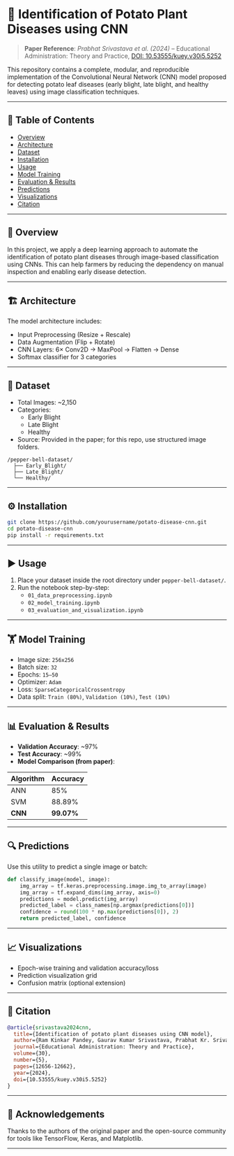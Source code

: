 
# 🥔 Identification of Potato Plant Diseases using CNN

> **Paper Reference**: *Prabhat Srivastava et al. (2024)* – Educational Administration: Theory and Practice, [DOI: 10.53555/kuey.v30i5.5252](https://kuey.net/)

This repository contains a complete, modular, and reproducible implementation of the Convolutional Neural Network (CNN) model proposed for detecting potato leaf diseases (early blight, late blight, and healthy leaves) using image classification techniques.

---

## 📑 Table of Contents

- [Overview](#overview)
- [Architecture](#architecture)
- [Dataset](#dataset)
- [Installation](#installation)
- [Usage](#usage)
- [Model Training](#model-training)
- [Evaluation & Results](#evaluation--results)
- [Predictions](#predictions)
- [Visualizations](#visualizations)
- [Citation](#citation)

---

## 🧠 Overview

In this project, we apply a deep learning approach to automate the identification of potato plant diseases through image-based classification using CNNs. This can help farmers by reducing the dependency on manual inspection and enabling early disease detection.

---

## 🏗️ Architecture

The model architecture includes:

- Input Preprocessing (Resize + Rescale)
- Data Augmentation (Flip + Rotate)
- CNN Layers: 6× Conv2D → MaxPool → Flatten → Dense
- Softmax classifier for 3 categories

---

## 📂 Dataset

- Total Images: ~2,150
- Categories:
  - Early Blight
  - Late Blight
  - Healthy
- Source: Provided in the paper; for this repo, use structured image folders.

```
/pepper-bell-dataset/
  ├── Early_Blight/
  ├── Late_Blight/
  └── Healthy/
```

---

## ⚙️ Installation

```bash
git clone https://github.com/yourusername/potato-disease-cnn.git
cd potato-disease-cnn
pip install -r requirements.txt
```

---

## ▶️ Usage

1. Place your dataset inside the root directory under `pepper-bell-dataset/`.
2. Run the notebook step-by-step:
   - `01_data_preprocessing.ipynb`
   - `02_model_training.ipynb`
   - `03_evaluation_and_visualization.ipynb`

---

## 🏋️ Model Training

- Image size: `256x256`
- Batch size: `32`
- Epochs: `15–50`
- Optimizer: `Adam`
- Loss: `SparseCategoricalCrossentropy`
- Data split: `Train (80%)`, `Validation (10%)`, `Test (10%)`

---

## 📊 Evaluation & Results

- **Validation Accuracy**: ~97%
- **Test Accuracy**: ~99%
- **Model Comparison (from paper)**:

| Algorithm | Accuracy  |
|-----------|-----------|
| ANN       | 85%       |
| SVM       | 88.89%    |
| **CNN**   | **99.07%**|

---

## 🔍 Predictions

Use this utility to predict a single image or batch:

```python
def classify_image(model, image):
    img_array = tf.keras.preprocessing.image.img_to_array(image)
    img_array = tf.expand_dims(img_array, axis=0)
    predictions = model.predict(img_array)
    predicted_label = class_names[np.argmax(predictions[0])]
    confidence = round(100 * np.max(predictions[0]), 2)
    return predicted_label, confidence
```

---

## 📈 Visualizations

- Epoch-wise training and validation accuracy/loss
- Prediction visualization grid
- Confusion matrix (optional extension)

---

## 📜 Citation

```bibtex
@article{srivastava2024cnn,
  title={Identification of potato plant diseases using CNN model},
  author={Ram Kinkar Pandey, Gaurav Kumar Srivastava, Prabhat Kr. Srivastava, Chandani Sharma, Neha Chauhan},
  journal={Educational Administration: Theory and Practice},
  volume={30},
  number={5},
  pages={12656-12662},
  year={2024},
  doi={10.53555/kuey.v30i5.5252}
}
```

---

## 🙌 Acknowledgements

Thanks to the authors of the original paper and the open-source community for tools like TensorFlow, Keras, and Matplotlib.

---
